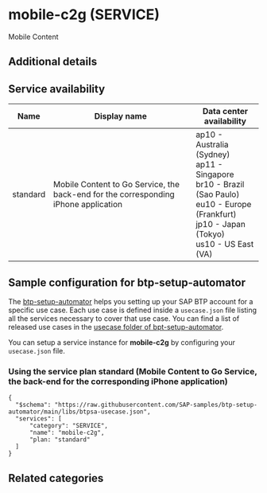 # mobile-c2g (SERVICE)

Mobile Content

## Additional details

## Service availability

| Name | Display name | Data center availability  |
|------|----------------|---------------------------|
|  standard  |  Mobile Content to Go Service, the back-end for the corresponding iPhone application  | ap10 - Australia (Sydney)<br> ap11 - Singapore<br> br10 - Brazil (Sao Paulo)<br> eu10 - Europe (Frankfurt)<br> jp10 - Japan (Tokyo)<br> us10 - US East (VA)  |

## Sample configuration for btp-setup-automator

The [btp-setup-automator](https://github.com/SAP-samples/btp-setup-automator) helps you setting up your SAP BTP account for a specific use case. Each use case is defined inside a `usecase.json` file listing all the services necessary to cover that use case. You can find a list of released use cases in the [usecase folder of bpt-setup-automator](https://github.com/SAP-samples/btp-setup-automator/tree/main/usecases).

You can setup a service instance for **mobile-c2g** by configuring your `usecase.json` file.

### Using the service plan **standard** (Mobile Content to Go Service, the back-end for the corresponding iPhone application)

````
{
  "$schema": "https://raw.githubusercontent.com/SAP-samples/btp-setup-automator/main/libs/btpsa-usecase.json",
  "services": [
      "category": "SERVICE",
      "name": "mobile-c2g",
      "plan: "standard"
  ]
}
````


## Related categories